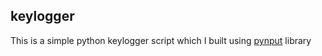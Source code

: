 ## keylogger
This is a simple python keylogger script which I built using [pynput](https://pypi.org/project/pynput/) library 
